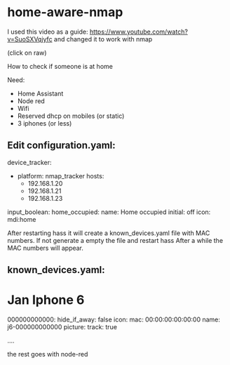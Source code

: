 # home-aware-nmap


I used this video as a guide: https://www.youtube.com/watch?v=SuoSXVqjyfc and changed it to work with nmap

(click on raw)


How to check if someone is at home

Need:
- Home Assistant
- Node red
- Wifi
- Reserved dhcp on mobiles (or static)
- 3 iphones (or less)


Edit configuration.yaml:
------------------------
device_tracker:
  - platform: nmap_tracker
    hosts:
      - 192.168.1.20
      - 192.168.1.21
      - 192.168.1.23

input_boolean:
  home_occupied:
    name: Home occupied
    initial: off
    icon: mdi:home
    
After restarting hass it will create a known_devices.yaml file
with MAC numbers.
If not generate a empty the file and restart hass
After a while the MAC numbers will appear.

known_devices.yaml:
-------------------

# Jan Iphone 6
000000000000:
  hide_if_away: false
  icon:
  mac: 00:00:00:00:00:00
  name: j6-000000000000
  picture:
  track: true
  
  ....
  
  
the rest goes with node-red
 
 
    
    
    
